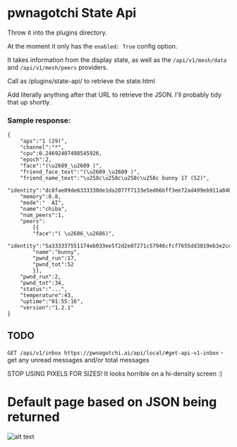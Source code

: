 # pwnagotchi State Api

Throw it into the plugins directory. 

At the moment it only has the `enabled: True` config option.

It takes information from the display state, as well as the `/api/v1/mesh/data` and `/api/v1/mesh/peers` providers. 

Call as /plugins/state-api/ to retrieve the state.html

Add literally anything after that URL to retrieve the JSON. I'll probably tidy that up shortly. 

### Sample response:
```
{
    "aps":"1 (29)",
    "channel":"*",
    "cpu":0.24692407498545926,
    "epoch":2,
    "face":"(\u2609_\u2609 )",
    "friend_face_text":"(\u2609_\u2609 )",
    "friend_name_text":"\u258c\u258c\u258c\u258c bunny 17 (52)",
    "identity":"dc8fae09de6333330de1da2077f7133e5ed66bff3ee72ad499eb911a84be3ce1",
    "memory":0.8,
    "mode":"  AI",
    "name":"chiba",
    "num_peers":1,
    "peers":
        [{
        "face":"( \u2686_\u2686)",
        "identity":"5a333337551174eb033ee5f2d2e07271c57946cfcf7655dd3019eb3e2ce10",
        "name":"bunny",
        "pwnd_run":17,
        "pwnd_tot":52
        }],
    "pwnd_run":2,
    "pwnd_tot":34,
    "status":"...",
    "temperature":43,
    "uptime":"01:55:16",
    "version":"1.2.1"
}
```

## TODO
`GET /api/v1/inbox https://pwnagotchi.ai/api/local/#get-api-v1-inbox` - get any unread messages and/or total messages

STOP USING PIXELS FOR SIZES! It looks horrible on a hi-density screen :)

# Default page based on JSON being returned

![alt text](https://github.com/dipsylala/pwnagotchi-state-api/blob/master/images/screen.gif "Animated Pwnagotchi HTML page")
